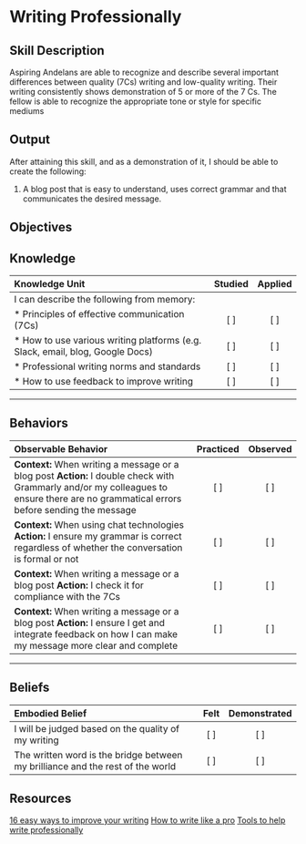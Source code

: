 # Writing Professionally

**Skill Description**
----------
Aspiring Andelans are able to recognize and describe several important differences between quality (7Cs) writing and low-quality writing. Their writing consistently shows demonstration of 5 or more of the 7 Cs. The fellow is able to recognize the appropriate tone or style for specific mediums


**Output**
----------
After attaining this skill, and as a demonstration of it, I should be able to create the following:

1. A blog post that is easy to understand, uses correct grammar and that communicates the desired message.


**Objectives**
----------

## **Knowledge**


| Knowledge Unit   |      Studied      | Applied |
|:-------------|:------------------:|:--------:|
| I can describe the following from memory: | | |
| * Principles of effective communication (7Cs) | [ ] |    [ ] |
| * How to use various writing platforms (e.g. Slack, email, blog, Google Docs) | [ ] |    [ ] |
| * Professional writing norms and standards | [ ] |    [ ] |
| * How to use feedback to improve writing | [ ] |    [ ] |


----------


## **Behaviors**


| Observable Behavior   |      Practiced      | Observed |
|:-------------|:------------------:|:--------:|
| **Context:**  When writing a message or a blog post **Action:** I double check with Grammarly and/or my colleagues to ensure there are no grammatical errors before sending the message | [ ] | [ ] |
| **Context:**  When using chat technologies **Action:** I ensure my grammar is correct regardless of whether the conversation is formal or not | [ ] | [ ] |
| **Context:**  When writing a message or a blog post **Action:** I check it for compliance with the 7Cs | [ ] |  [ ] |
| **Context:**  When writing a message or a blog post **Action:** I ensure I get and integrate feedback on how I can make my message more clear and complete | [ ] |  [ ] |

----------


## **Beliefs**


| Embodied Belief   |      Felt      | Demonstrated |
|:-------------|:------------------:|:--------:|
| I will be judged based on the quality of my writing |   [ ]   |   [ ] |
| The written word is the bridge between my brilliance and the rest of the world |   [ ]   |   [ ] |

## **Resources**
[16 easy ways to improve your writing](https://www.wordstream.com/blog/ws/2014/08/07/improve-writing-skills)
[How to write like a pro](https://goinswriter.com/how-to-write-like-a-pro/)
[Tools to help write professionally](https://www.googleadservices.com/pagead/aclk?sa=L&ai=DChcSEwj9p-uN47HZAhXqne0KHcBZBioYABAAGgJkZw&ohost=www.google.com.ng&cid=CAESQOD2Wk1i1O7vrrIpyDWpdFVXCDIB91fLDNZIclA_WDpIGhYfJEfS0gT6FZEi-EA-qMcoUP8Jqu26iWxFw4vX-DA&sig=AOD64_28_ZdaxDsbdBl__un8nFuo6awSWA&q=&ved=0ahUKEwiywOaN47HZAhULAcAKHW66DwwQ0QwIIw&adurl=)